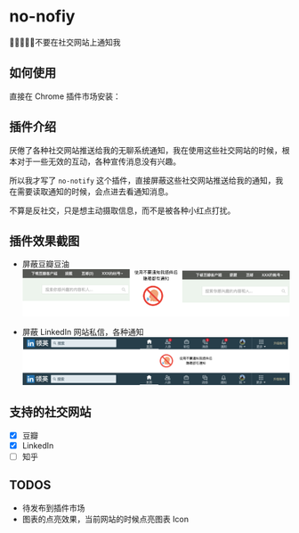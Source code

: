 # no-nofiy

🚫🙅‍♂️🙅‍♀️不要在社交网站上通知我

## 如何使用

直接在 Chrome 插件市场安装：

## 插件介绍

厌倦了各种社交网站推送给我的无聊系统通知，我在使用这些社交网站的时候，根本对于一些无效的互动，各种宣传消息没有兴趣。

所以我才写了 `no-notify` 这个插件，直接屏蔽这些社交网站推送给我的通知，我在需要读取通知的时候，会点进去看通知消息。

不算是反社交，只是想主动摄取信息，而不是被各种小红点打扰。

## 插件效果截图

- 屏蔽豆瓣豆油
![douban](https://raw.githubusercontent.com/linhuiw/no-notify/master/assets/douban.png)

- 屏蔽 LinkedIn 网站私信，各种通知
![LinkedIn](https://raw.githubusercontent.com/linhuiw/no-notify/master/assets/linkedin.png)

## 支持的社交网站
- [x] 豆瓣
- [x] LinkedIn
- [ ] 知乎

## TODOS
- 待发布到插件市场
- 图表的点亮效果，当前网站的时候点亮图表 Icon